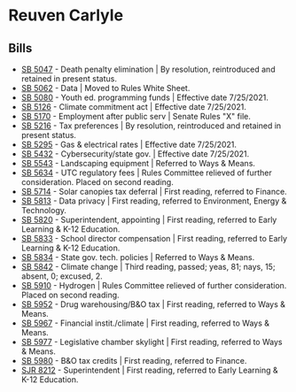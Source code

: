 # Reuven Carlyle
## Bills
* [SB 5047](/bill/2021-22/sb/5047/) - Death penalty elimination | By resolution, reintroduced and retained in present status.
* [SB 5062](/bill/2021-22/sb/5062/) - Data | Moved to Rules White Sheet.
* [SB 5080](/bill/2021-22/sb/5080/) - Youth ed. programming funds | Effective date 7/25/2021.
* [SB 5126](/bill/2021-22/sb/5126/) - Climate commitment act | Effective date 7/25/2021.
* [SB 5170](/bill/2021-22/sb/5170/) - Employment after public serv | Senate Rules "X" file.
* [SB 5216](/bill/2021-22/sb/5216/) - Tax preferences | By resolution, reintroduced and retained in present status.
* [SB 5295](/bill/2021-22/sb/5295/) - Gas & electrical rates | Effective date 7/25/2021.
* [SB 5432](/bill/2021-22/sb/5432/) - Cybersecurity/state gov. | Effective date 7/25/2021.
* [SB 5543](/bill/2021-22/sb/5543/) - Landscaping equipment | Referred to Ways & Means.
* [SB 5634](/bill/2021-22/sb/5634/) - UTC regulatory fees | Rules Committee relieved of further consideration.  Placed on second reading.
* [SB 5714](/bill/2021-22/sb/5714/) - Solar canopies tax deferral | First reading, referred to Finance.
* [SB 5813](/bill/2021-22/sb/5813/) - Data privacy | First reading, referred to Environment, Energy & Technology.
* [SB 5820](/bill/2021-22/sb/5820/) - Superintendent, appointing | First reading, referred to Early Learning & K-12 Education.
* [SB 5833](/bill/2021-22/sb/5833/) - School director compensation | First reading, referred to Early Learning & K-12 Education.
* [SB 5834](/bill/2021-22/sb/5834/) - State gov. tech. policies | Referred to Ways & Means.
* [SB 5842](/bill/2021-22/sb/5842/) - Climate change | Third reading, passed; yeas, 81; nays, 15; absent, 0; excused, 2.
* [SB 5910](/bill/2021-22/sb/5910/) - Hydrogen | Rules Committee relieved of further consideration.  Placed on second reading.
* [SB 5952](/bill/2021-22/sb/5952/) - Drug warehousing/B&O tax | First reading, referred to Ways & Means.
* [SB 5967](/bill/2021-22/sb/5967/) - Financial instit./climate | First reading, referred to Ways & Means.
* [SB 5977](/bill/2021-22/sb/5977/) - Legislative chamber skylight | First reading, referred to Ways & Means.
* [SB 5980](/bill/2021-22/sb/5980/) - B&O tax credits | First reading, referred to Finance.
* [SJR 8212](/bill/2021-22/sjr/8212/) - Superintendent | First reading, referred to Early Learning & K-12 Education.
